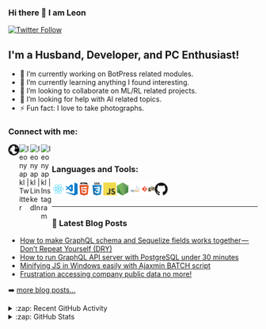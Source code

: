 ### Hi there 👋 I am Leon

[![Twitter Follow](https://img.shields.io/twitter/follow/leonyapkl?color=1DA1F2&logo=twitter&style=for-the-badge)](https://twitter.com/intent/follow?original_referer=https%3A%2F%2Fgithub.com%2Fkai101&screen_name=kai101)

## I'm a Husband, Developer, and PC Enthusiast!

- 🔭 I’m currently working on BotPress related modules.
- 🌱 I’m currently learning anything I found interesting.
- 👯 I’m looking to collaborate on ML/RL related projects.
- 🤔 I’m looking for help with AI related topics.
- ⚡ Fun fact: I love to take photographs.

### Connect with me:

[<img align="left" alt="kai101" width="22px" src="https://raw.githubusercontent.com/iconic/open-iconic/master/svg/globe.svg" />][gitprofile]
[<img align="left" alt="leonyapkl | Twitter" width="22px" src="https://cdn.jsdelivr.net/npm/simple-icons@v3/icons/twitter.svg" />][twitter]
[<img align="left" alt="leonyapkl | LinkedIn" width="22px" src="https://cdn.jsdelivr.net/npm/simple-icons@v3/icons/linkedin.svg" />][linkedin]
[<img align="left" alt="leonyapkl | Instagram" width="22px" src="https://cdn.jsdelivr.net/npm/simple-icons@v3/icons/instagram.svg" />][instagram]
<br />

### Languages and Tools:

<img align="left" alt="React" width="26px" src="https://raw.githubusercontent.com/github/explore/80688e429a7d4ef2fca1e82350fe8e3517d3494d/topics/react/react.png" />
<img align="left" alt="Visual Studio Code" width="26px" src="https://raw.githubusercontent.com/github/explore/80688e429a7d4ef2fca1e82350fe8e3517d3494d/topics/visual-studio-code/visual-studio-code.png" />
<img align="left" alt="HTML5" width="26px" src="https://raw.githubusercontent.com/github/explore/80688e429a7d4ef2fca1e82350fe8e3517d3494d/topics/html/html.png" />
<img align="left" alt="CSS3" width="26px" src="https://raw.githubusercontent.com/github/explore/80688e429a7d4ef2fca1e82350fe8e3517d3494d/topics/css/css.png" />
<img align="left" alt="JavaScript" width="26px" src="https://raw.githubusercontent.com/github/explore/80688e429a7d4ef2fca1e82350fe8e3517d3494d/topics/javascript/javascript.png" />
<img align="left" alt="Node.js" width="26px" src="https://raw.githubusercontent.com/github/explore/80688e429a7d4ef2fca1e82350fe8e3517d3494d/topics/nodejs/nodejs.png" />
<img align="left" alt="MySQL" width="26px" src="https://raw.githubusercontent.com/github/explore/80688e429a7d4ef2fca1e82350fe8e3517d3494d/topics/mysql/mysql.png" />
<img align="left" alt="Git" width="26px" src="https://raw.githubusercontent.com/github/explore/80688e429a7d4ef2fca1e82350fe8e3517d3494d/topics/git/git.png" />
<img align="left" alt="GitHub" width="26px" src="https://raw.githubusercontent.com/github/explore/78df643247d429f6cc873026c0622819ad797942/topics/github/github.png" />

<br />
<br />

---

### 📕 Latest Blog Posts

<!-- BLOG-POST-LIST:START -->
- [How to make GraphQL schema and Sequelize fields works together — Don’t Repeat Yourself (DRY)](https://medium.com/@leonyapkl/how-to-make-graphql-schema-and-sequelize-fields-works-together-dont-repeat-yourself-dry-18fbfc5b5aac?source=rss-bfdbddfe081a------2)
- [How to run GraphQL API server with PostgreSQL under 30 minutes](https://medium.com/@leonyapkl/how-to-run-graphql-api-server-with-postgresql-under-30-minutes-1732304cb825?source=rss-bfdbddfe081a------2)
- [Minifying JS in Windows easily with Ajaxmin BATCH script](https://medium.com/@leonyapkl/minifying-js-in-windows-easily-with-ajaxmin-batch-script-d75467d1e50f?source=rss-bfdbddfe081a------2)
- [Frustration accessing company public data no more!](https://medium.com/@leonyapkl/frustration-accessing-company-public-data-no-more-99ac493039a3?source=rss-bfdbddfe081a------2)
<!-- BLOG-POST-LIST:END -->

➡️ [more blog posts...](https://medium.com/@leonyapkl/)

<details>
  <summary>:zap: Recent GitHub Activity</summary>
  
<!--START_SECTION:activity-->
<!--END_SECTION:activity-->

</details>

<details>
  <summary>:zap: GitHub Stats</summary>

  <img align="left" alt="Leon's GitHub Stats" src="https://github-readme-stats.codestackr.vercel.app/api?username=kai101&show_icons=true&hide_border=true" />

</details>

[gitprofile]: https://github.com/kai101/kai101
[twitter]: https://twitter.com/leonyapkl
[linkedin]: https://www.linkedin.com/in/kai-lun-yap-leon-54797735/
[instagram]: https://instagram.com/leonyapkl

<!--
**kai101/kai101** is a ✨ _special_ ✨ repository because its `README.md` (this file) appears on your GitHub profile.

Here are some ideas to get you started:

- 🔭 I’m currently working on ...
- 🌱 I’m currently learning ...
- 👯 I’m looking to collaborate on ...
- 🤔 I’m looking for help with ...
- 💬 Ask me about ...
- 📫 How to reach me: ...
- 😄 Pronouns: ...
- ⚡ Fun fact: ...
-->
